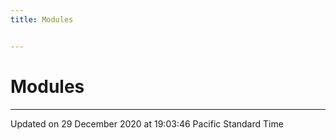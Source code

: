 ```yaml
---
title: Modules


---
```


# Modules






-------------------------------

Updated on 29 December 2020 at 19:03:46 Pacific Standard Time
